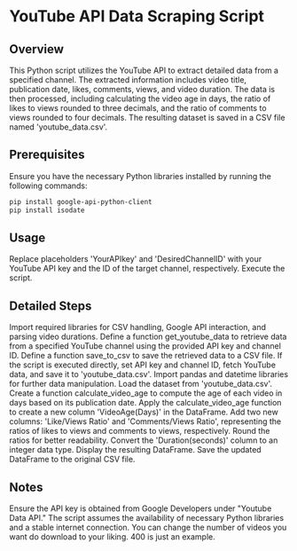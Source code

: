 # YouTube API Data Scraping Script

## Overview
This Python script utilizes the YouTube API to extract detailed data from a specified channel. The extracted information includes video title, publication date, likes, comments, views, and video duration. The data is then processed, including calculating the video age in days, the ratio of likes to views rounded to three decimals, and the ratio of comments to views rounded to four decimals. The resulting dataset is saved in a CSV file named 'youtube_data.csv'.

## Prerequisites
Ensure you have the necessary Python libraries installed by running the following commands:
```bash
pip install google-api-python-client
pip install isodate
```

## Usage
Replace placeholders 'YourAPIkey' and 'DesiredChannelID' with your YouTube API key and the ID of the target channel, respectively.
Execute the script.

## Detailed Steps
Import required libraries for CSV handling, Google API interaction, and parsing video durations.
Define a function get_youtube_data to retrieve data from a specified YouTube channel using the provided API key and channel ID.
Define a function save_to_csv to save the retrieved data to a CSV file.
If the script is executed directly, set API key and channel ID, fetch YouTube data, and save it to 'youtube_data.csv'.
Import pandas and datetime libraries for further data manipulation.
Load the dataset from 'youtube_data.csv'.
Create a function calculate_video_age to compute the age of each video in days based on its publication date.
Apply the calculate_video_age function to create a new column 'VideoAge(Days)' in the DataFrame.
Add two new columns: 'Like/Views Ratio' and 'Comments/Views Ratio', representing the ratios of likes to views and comments to views, respectively.
Round the ratios for better readability.
Convert the 'Duration(seconds)' column to an integer data type.
Display the resulting DataFrame.
Save the updated DataFrame to the original CSV file.

## Notes
Ensure the API key is obtained from Google Developers under "Youtube Data API."
The script assumes the availability of necessary Python libraries and a stable internet connection.
You can change the number of videos you want do download to your liking. 400 is just an example.
